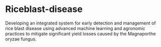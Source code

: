 # Riceblast-disease
Developing an integrated system for early detection and management of rice blast disease using advanced machine learning and agronomic practices to mitigate significant yield losses caused by the Magnaporthe oryzae fungus.
